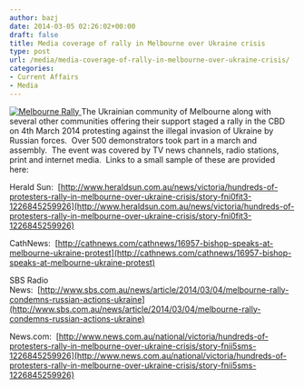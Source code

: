 ```yaml
---
author: bazj
date: 2014-03-05 02:26:02+00:00
draft: false
title: Media coverage of rally in Melbourne over Ukraine crisis
type: post
url: /media/media-coverage-of-rally-in-melbourne-over-ukraine-crisis/
categories:
- Current Affairs
- Media
---
```


[![Melbourne Rally](http://www.ozeukes.com/wp-content/uploads/2014/03/Melbourne-Rally.jpg)
](http://www.ozeukes.com/wp-content/uploads/2014/03/Melbourne-Rally.jpg)The Ukrainian community of Melbourne along with several other communities offering their support staged a rally in the CBD on 4th March 2014 protesting against the illegal invasion of Ukraine by Russian forces.  Over 500 demonstrators took part in a march and assembly.  The event was covered by TV news channels, radio stations, print and internet media.  Links to a small sample of these are provided here:

Herald Sun:  [http://www.heraldsun.com.au/news/victoria/hundreds-of-protesters-rally-in-melbourne-over-ukraine-crisis/story-fni0fit3-1226845259926](http://www.heraldsun.com.au/news/victoria/hundreds-of-protesters-rally-in-melbourne-over-ukraine-crisis/story-fni0fit3-1226845259926)

CathNews:  [http://cathnews.com/cathnews/16957-bishop-speaks-at-melbourne-ukraine-protest](http://cathnews.com/cathnews/16957-bishop-speaks-at-melbourne-ukraine-protest)

SBS Radio News:  [http://www.sbs.com.au/news/article/2014/03/04/melbourne-rally-condemns-russian-actions-ukraine](http://www.sbs.com.au/news/article/2014/03/04/melbourne-rally-condemns-russian-actions-ukraine)

News.com:  [http://www.news.com.au/national/victoria/hundreds-of-protesters-rally-in-melbourne-over-ukraine-crisis/story-fnii5sms-1226845259926](http://www.news.com.au/national/victoria/hundreds-of-protesters-rally-in-melbourne-over-ukraine-crisis/story-fnii5sms-1226845259926)

